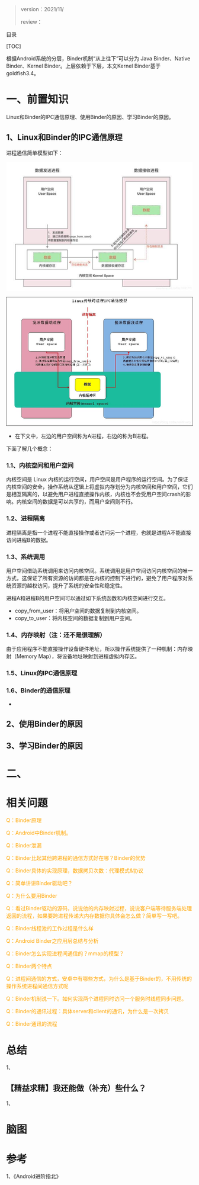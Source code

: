 > version：2021/11/
>
> review：



目录

[TOC]



根据Android系统的分层，Binder机制“从上往下”可以分为 Java Binder、Native Binder、Kernel Binder。上层依赖于下层，本文Kernel Binder基于goldfish3.4。

# 一、前置知识

Linux和Binder的IPC通信原理、使用Binder的原因、学习Binder的原因。

## 1、Linux和Binder的IPC通信原理

进程通信简单模型如下：

![进程间通信简单模型](images/%E8%BF%9B%E7%A8%8B%E9%97%B4%E9%80%9A%E4%BF%A1%E7%AE%80%E5%8D%95%E6%A8%A1%E5%9E%8B.jpg)

![进程间通信](images/%E8%BF%9B%E7%A8%8B%E9%97%B4%E9%80%9A%E4%BF%A1-%E5%9B%BE2.jpg)

*  在下文中，左边的用户空间称为A进程，右边的称为B进程。

下面了解几个概念：

### 1.1、内核空间和用户空间

内核空间是 Linux 内核的运行空间，用户空间是用户程序的运行空间。为了保证内核空间的安全，操作系统从逻辑上将虚拟内存划分为内核空间和用户空间，它们是相互隔离的，以避免用户进程直接操作内核，内核也不会受用户空间crash的影响。内核空间的数据是可以共享的，而用户空间则不行。

### 1.2、进程隔离

进程隔离是指一个进程不能直接操作或者访问另一个进程，也就是进程A不能直接访问进程B的数据。

### 1.3、系统调用

用户空间借助系统调用来访问内核空间。系统调用是用户空间访问内核空间的唯一方式，这保证了所有资源的访问都是在内核的控制下进行的，避免了用户程序对系统资源的越权访问，提升了系统的安全性和稳定性。

进程A和进程B的用户空间可以通过如下系统函数和内核空间进行交互。

- copy_from_user：将用户空间的数据复制到内核空间。
- copy_to_user：将内核空间的数据复制到用户空间。

### 1.4、内存映射（注：还不是很理解）

由于应用程序不能直接操作设备硬件地址，所以操作系统提供了一种机制：内存映射（Memory Map），将设备地址映射到进程虚拟内存区。

### 1.5、Linux的IPC通信原理



### 1.6、Binder的通信原理

-



## 2、使用Binder的原因



## 3、学习Binder的原因





# 二、

# 相关问题

<font color='orange'>Q：Binder原理</font>



<font color='orange'>Q：Android中Binder机制。</font>



<font color='orange'>Q：Binder泄漏</font>



<font color='orange'>Q：Binder比起其他跨进程的通信方式好在哪？Binder的优势</font>



<font color='orange'>Q：Binder具体的实现原理，数据拷贝次数：代理模式&协议</font>



<font color='orange'>Q：简单讲讲Binder驱动吧？</font>



<font color='orange'>Q：为什么要用Binder</font>



<font color='orange'>Q：看过Binder驱动的源码，说说他的内存映射过程，说说客户端等待服务端处理返回的流程，如果要跨进程传递大内存数据你具体会怎么做？简单写一写吧。</font>



<font color='orange'>Q：Binder线程池的工作过程是什么样</font>

<font color='orange'>Q：Android Binder之应用层总结与分析</font>

<font color='orange'>Q：Binder怎么实现进程间通信的？mmap的模型？</font>

<font color='orange'>Q：Binder两个特点</font>

<font color='orange'>Q：进程间通信的方式，安卓中有哪些方式，为什么是基于Binder的，不用传统的操作系统进程间通信方式呢</font>

<font color='orange'>Q：Binder机制说一下。如何实现两个进程同时访问一个服务时线程同步问题。</font>

<font color='orange'>Q：Binder的通讯过程：具体server和client的通讯，为什么是一次拷贝</font>

<font color='orange'>Q：Binder通讯的流程</font>



# 总结

1、

## 【精益求精】我还能做（补充）些什么？

1、



# 脑图



# 参考

1、《Android进阶指北》